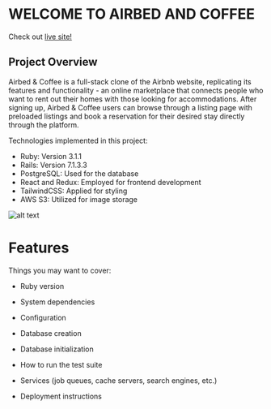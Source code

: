 # WELCOME TO AIRBED AND COFFEE

Check out [live site!](https://airbed-n-coffee.onrender.com/)

## Project Overview
Airbed & Coffee is a full-stack clone of the Airbnb website, replicating its features and functionality - an online marketplace that connects people who want to rent out their homes with those looking for accommodations. After signing up, Airbed & Coffee users can browse through a listing page with preloaded listings and book a reservation for their desired stay directly through the platform.

Technologies implemented in this project:

- Ruby: Version 3.1.1
- Rails: Version 7.1.3.3
- PostgreSQL: Used for the database
- React and Redux: Employed for frontend development
- TailwindCSS: Applied for styling
- AWS S3: Utilized for image storage

![alt text]('./public/homepage.png)


# Features


Things you may want to cover:

* Ruby version

* System dependencies

* Configuration

* Database creation

* Database initialization

* How to run the test suite

* Services (job queues, cache servers, search engines, etc.)

* Deployment instructions
